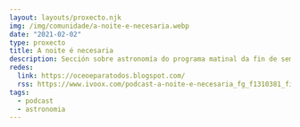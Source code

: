 ```yaml
---
layout: layouts/proxecto.njk
img: /img/comunidade/a-noite-e-necesaria.webp
date: "2021-02-02"
type: proxecto
title: A noite é necesaria
description: Sección sobre astronomía do programa matinal da fin de semana en Radiovoz.
redes:
  link: https://oceoeparatodos.blogspot.com/
  rss: https://www.ivoox.com/podcast-a-noite-e-necesaria_fg_f1310381_filtro_1.xml
tags:
  - podcast
  - astronomia
---
```

